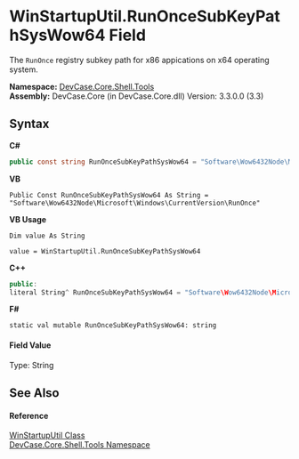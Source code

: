 # WinStartupUtil.RunOnceSubKeyPathSysWow64 Field
 

The `RunOnce` registry subkey path for x86 appications on x64 operating system.

**Namespace:**&nbsp;<a href="N_DevCase_Core_Shell_Tools">DevCase.Core.Shell.Tools</a><br />**Assembly:**&nbsp;DevCase.Core (in DevCase.Core.dll) Version: 3.3.0.0 (3.3)

## Syntax

**C#**<br />
``` C#
public const string RunOnceSubKeyPathSysWow64 = "Software\Wow6432Node\Microsoft\Windows\CurrentVersion\RunOnce"
```

**VB**<br />
``` VB
Public Const RunOnceSubKeyPathSysWow64 As String = "Software\Wow6432Node\Microsoft\Windows\CurrentVersion\RunOnce"
```

**VB Usage**<br />
``` VB Usage
Dim value As String

value = WinStartupUtil.RunOnceSubKeyPathSysWow64

```

**C++**<br />
``` C++
public:
literal String^ RunOnceSubKeyPathSysWow64 = "Software\Wow6432Node\Microsoft\Windows\CurrentVersion\RunOnce"
```

**F#**<br />
``` F#
static val mutable RunOnceSubKeyPathSysWow64: string
```


#### Field Value
Type: String

## See Also


#### Reference
<a href="T_DevCase_Core_Shell_Tools_WinStartupUtil">WinStartupUtil Class</a><br /><a href="N_DevCase_Core_Shell_Tools">DevCase.Core.Shell.Tools Namespace</a><br />